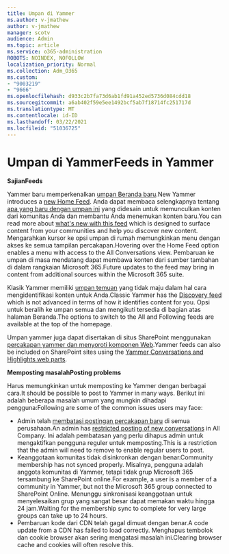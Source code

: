 ```yaml
---
title: Umpan di Yammer
ms.author: v-jmathew
author: v-jmathew
manager: scotv
audience: Admin
ms.topic: article
ms.service: o365-administration
ROBOTS: NOINDEX, NOFOLLOW
localization_priority: Normal
ms.collection: Adm_O365
ms.custom:
- "9003219"
- "9666"
ms.openlocfilehash: d933c2b7fa73d6ab1fd91a452ed5736d084cdd18
ms.sourcegitcommit: a6ab402f59e5ee1492bcf5ab7f18714fc251717d
ms.translationtype: MT
ms.contentlocale: id-ID
ms.lasthandoff: 03/22/2021
ms.locfileid: "51036725"
---
```

# <a name="feeds-in-yammer"></a><span data-ttu-id="b3dc1-102">Umpan di Yammer</span><span class="sxs-lookup"><span data-stu-id="b3dc1-102">Feeds in Yammer</span></span>

<span data-ttu-id="b3dc1-103">**Sajian**</span><span class="sxs-lookup"><span data-stu-id="b3dc1-103">**Feeds**</span></span>

<span data-ttu-id="b3dc1-104">Yammer baru memperkenalkan [umpan Beranda baru](https://support.microsoft.com/office/what-s-in-the-yammer-home-feed-8fff52dd-5b38-468c-b963-fa4c6a4f9254).</span><span class="sxs-lookup"><span data-stu-id="b3dc1-104">New Yammer introduces a [new Home Feed](https://support.microsoft.com/office/what-s-in-the-yammer-home-feed-8fff52dd-5b38-468c-b963-fa4c6a4f9254).</span></span> <span data-ttu-id="b3dc1-105">Anda dapat membaca selengkapnya tentang [apa yang baru dengan umpan ini](https://techcommunity.microsoft.com/t5/yammer-blog/yammer-discovery-what-is-in-my-feed/ba-p/1596230) yang didesain untuk memunculkan konten dari komunitas Anda dan membantu Anda menemukan konten baru.</span><span class="sxs-lookup"><span data-stu-id="b3dc1-105">You can read more about [what's new with this feed](https://techcommunity.microsoft.com/t5/yammer-blog/yammer-discovery-what-is-in-my-feed/ba-p/1596230) which is designed to surface content from your communities and help you discover new content.</span></span> <span data-ttu-id="b3dc1-106">Mengarahkan kursor ke opsi umpan di rumah memungkinkan menu dengan akses ke semua tampilan percakapan.</span><span class="sxs-lookup"><span data-stu-id="b3dc1-106">Hovering over the Home Feed option enables a menu with access to the All Conversations view.</span></span> <span data-ttu-id="b3dc1-107">Pembaruan ke umpan di masa mendatang dapat membawa konten dari sumber tambahan di dalam rangkaian Microsoft 365.</span><span class="sxs-lookup"><span data-stu-id="b3dc1-107">Future updates to the feed may bring in content from additional sources within the Microsoft 365 suite.</span></span>

<span data-ttu-id="b3dc1-108">Klasik Yammer memiliki [umpan temuan](https://support.microsoft.com/office/what-s-in-the-yammer-discovery-feed-28ba9a79-2bde-4e7c-8420-db2296c3ca49) yang tidak maju dalam hal cara mengidentifikasi konten untuk Anda.</span><span class="sxs-lookup"><span data-stu-id="b3dc1-108">Classic Yammer has the [Discovery feed](https://support.microsoft.com/office/what-s-in-the-yammer-discovery-feed-28ba9a79-2bde-4e7c-8420-db2296c3ca49) which is not advanced in terms of how it identifies content for you.</span></span> <span data-ttu-id="b3dc1-109">Opsi untuk beralih ke umpan semua dan mengikuti tersedia di bagian atas halaman Beranda.</span><span class="sxs-lookup"><span data-stu-id="b3dc1-109">The options to switch to the All and Following feeds are available at the top of the homepage.</span></span>

<span data-ttu-id="b3dc1-110">Umpan yammer juga dapat disertakan di situs SharePoint menggunakan [percakapan yammer dan menyoroti komponen Web](https://support.microsoft.com/office/use-a-yammer-web-part-in-sharepoint-online-a53cfa0c-3d09-42c8-a286-1038a81c59da).</span><span class="sxs-lookup"><span data-stu-id="b3dc1-110">Yammer feeds can also be included on SharePoint sites using the [Yammer Conversations and Highlights web parts](https://support.microsoft.com/office/use-a-yammer-web-part-in-sharepoint-online-a53cfa0c-3d09-42c8-a286-1038a81c59da).</span></span>

<span data-ttu-id="b3dc1-111">**Memposting masalah**</span><span class="sxs-lookup"><span data-stu-id="b3dc1-111">**Posting problems**</span></span>

<span data-ttu-id="b3dc1-112">Harus memungkinkan untuk memposting ke Yammer dengan berbagai cara.</span><span class="sxs-lookup"><span data-stu-id="b3dc1-112">It should be possible to post to Yammer in many ways.</span></span> <span data-ttu-id="b3dc1-113">Berikut ini adalah beberapa masalah umum yang mungkin dihadapi pengguna:</span><span class="sxs-lookup"><span data-stu-id="b3dc1-113">Following are some of the common issues users may face:</span></span>

- <span data-ttu-id="b3dc1-114">Admin telah [membatasi postingan percakapan baru](https://support.microsoft.com/office/restrict-all-company-posts-in-yammer-3219d2ae-db15-4c9f-9dd2-28559ae39a97) di semua perusahaan.</span><span class="sxs-lookup"><span data-stu-id="b3dc1-114">An admin has [restricted posting of new conversations](https://support.microsoft.com/office/restrict-all-company-posts-in-yammer-3219d2ae-db15-4c9f-9dd2-28559ae39a97) in All Company.</span></span> <span data-ttu-id="b3dc1-115">Ini adalah pembatasan yang perlu dihapus admin untuk mengaktifkan pengguna reguler untuk memposting.</span><span class="sxs-lookup"><span data-stu-id="b3dc1-115">This is a restriction that the admin will need to remove to enable regular users to post.</span></span>
- <span data-ttu-id="b3dc1-116">Keanggotaan komunitas tidak disinkronkan dengan benar.</span><span class="sxs-lookup"><span data-stu-id="b3dc1-116">Community membership has not synced properly.</span></span> <span data-ttu-id="b3dc1-117">Misalnya, pengguna adalah anggota komunitas di Yammer, tetapi tidak grup Microsoft 365 tersambung ke SharePoint online.</span><span class="sxs-lookup"><span data-stu-id="b3dc1-117">For example, a user is a member of a community in Yammer, but not the Microsoft 365 group connected to SharePoint Online.</span></span> <span data-ttu-id="b3dc1-118">Menunggu sinkronisasi keanggotaan untuk menyelesaikan grup yang sangat besar dapat memakan waktu hingga 24 jam.</span><span class="sxs-lookup"><span data-stu-id="b3dc1-118">Waiting for the membership sync to complete for very large groups can take up to 24 hours.</span></span>
- <span data-ttu-id="b3dc1-119">Pembaruan kode dari CDN telah gagal dimuat dengan benar.</span><span class="sxs-lookup"><span data-stu-id="b3dc1-119">A code update from a CDN has failed to load correctly.</span></span> <span data-ttu-id="b3dc1-120">Menghapus tembolok dan cookie browser akan sering mengatasi masalah ini.</span><span class="sxs-lookup"><span data-stu-id="b3dc1-120">Clearing browser cache and cookies will often resolve this.</span></span>
